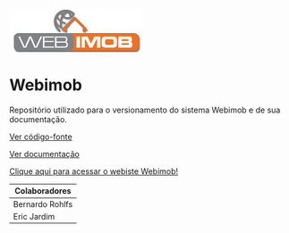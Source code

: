 ![imagem](docs/imagens/webimob-logo.png)
# Webimob
 Repositório utilizado para o versionamento do sistema Webimob e de sua documentação. 
 
 [Ver código-fonte](codigo-fonte)
 
 [Ver documentação](docs)
 
 [Clique aqui para acessar o webiste Webimob!](https://webimob.com.br)

| Colaboradores |
| --- |
| Bernardo Rohlfs| 
| Eric Jardim |
 
